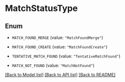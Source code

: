 # MatchStatusType

## Enum


* `MATCH_FOUND_MERGE` (value: `"MatchFoundMerge"`)

* `MATCH_FOUND_CREATE` (value: `"MatchFoundCreate"`)

* `TENTATIVE_MATCH_FOUND` (value: `"TentativeMatchFound"`)

* `MATCH_NOT_FOUND` (value: `"MatchNotFound"`)


[[Back to Model list]](../README.md#documentation-for-models) [[Back to API list]](../README.md#documentation-for-api-endpoints) [[Back to README]](../README.md)


